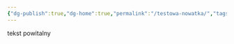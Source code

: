 ```yaml
---
{"dg-publish":true,"dg-home":true,"permalink":"/testowa-nowatka/","tags":["gardenEntry"],"dgPassFrontmatter":true}
---
```




tekst powitalny